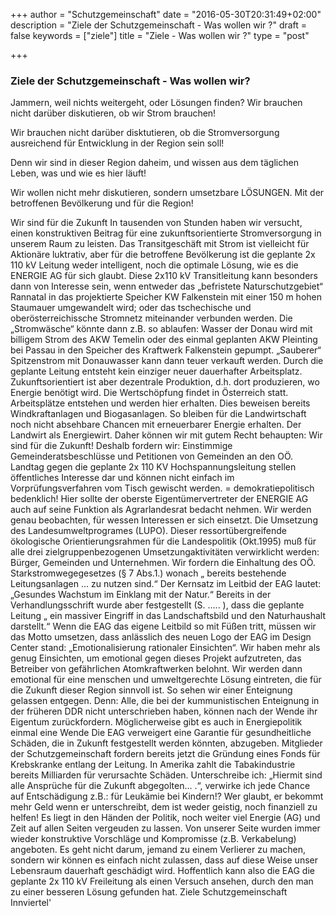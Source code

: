 +++
author = "Schutzgemeinschaft"
date = "2016-05-30T20:31:49+02:00"
description = "Ziele der Schutzgemeinschaft - Was wollen wir ?"
draft = false
keywords = ["ziele"]
title = "Ziele - Was wollen wir ?"
type = "post"

+++

### Ziele der Schutzgemeinschaft -  Was wollen wir? 

Jammern, weil nichts weitergeht, oder Lösungen finden? Wir brauchen nicht darüber diskutieren, ob wir Strom brauchen! 

Wir brauchen nicht darüber disktutieren, ob die Stromversorgung ausreichend für Entwicklung in der Region sein soll! 

Denn wir sind in dieser Region daheim, und wissen aus dem täglichen Leben, was und wie es hier läuft! 

Wir wollen nicht mehr diskutieren, sondern umsetzbare LÖSUNGEN. Mit der betroffenen Bevölkerung und für die Region! 

Wir sind für die Zukunft In tausenden von Stunden haben wir versucht, einen konstruktiven Beitrag für eine zukunftsorientierte 
Stromversorgung in unserem Raum zu leisten. Das Transitgeschäft mit Strom ist vielleicht für Aktionäre luktrativ, aber 
für die betroffene Bevölkerung ist die geplante 2x 110 kV Leitung weder intelligent, noch die optimale Lösung, wie es 
die ENERGIE AG für sich glaubt. Diese 2x110 kV Transitleitung kann besonders dann von Interesse sein, wenn entweder das 
„befristete Naturschutzgebiet“ Rannatal in das projektierte Speicher KW Falkenstein mit einer 150 m hohen Staumauer 
umgewandelt wird; oder das tschechische und oberösterreichissche Stromnetz miteinander verbunden werden. Die „Stromwäsche“ 
könnte dann z.B. so ablaufen: Wasser der Donau wird mit billigem Strom des AKW Temelin oder des einmal geplanten AKW Pleinting 
bei Passau in den Speicher des Kraftwerk Falkenstein gepumpt. „Sauberer“ Spitzenstrom mit Donauwasser kann dann teuer 
verkauft werden. Durch die geplante Leitung entsteht kein einziger neuer dauerhafter Arbeitsplatz. Zukunftsorientiert ist aber 
dezentrale Produktion, d.h. dort produzieren, wo Energie benötigt wird. Die Wertschöpfung findet in Österreich statt. 
Arbeitsplätze entstehen und werden hier erhalten. Dies beweisen bereits Windkraftanlagen und Biogasanlagen. So bleiben für 
die Landwirtschaft noch nicht absehbare Chancen mit erneuerbarer Energie erhalten. Der Landwirt als Energiewirt. Daher können 
wir mit gutem Recht behaupten: Wir sind für die Zukunft! Deshalb fordern wir: Einstimmige Gemeinderatsbeschlüsse und Petitionen 
von Gemeinden an den OÖ. Landtag gegen die geplante 2x 110 KV Hochspannungsleitung stellen öffentliches Interesse dar und können 
nicht einfach im Vorprüfungsverfahren vom Tisch gewischt werden. = demokratiepolitisch bedenklich! Hier sollte der oberste 
Eigentümervertreter der ENERGIE AG auch auf seine Funktion als Agrarlandesrat bedacht nehmen. Wir werden genau beobachten, 
für wessen Interessen er sich einsetzt. Die Umsetzung des Landesumweltprogrames (LUPO). Dieser ressortübergreifende ökologische 
Orientierungsrahmen für die Landespolitik (Okt.1995) muß für alle drei zielgruppenbezogenen Umsetzungaktivitäten verwirklicht 
werden: Bürger, Gemeinden und Unternehmen. Wir fordern die Einhaltung des OÖ. Starkstromwegegesetzes (§ 7 Abs.1.) wonach „ 
bereits bestehende Leitungsanlagen ... zu nutzen sind.“ Der Kernsatz im Leitbid der EAG lautet: „Gesundes Wachstum im Einklang 
mit der Natur.“ Bereits in der Verhandlungsschrift wurde aber festgestellt (S. ..... ), dass die geplante Leitung „ ein massiver 
Eingriff in das Landschaftsbild und den Naturhaushalt darstellt.“ Wenn die EAG das eigene Leitbild so mit Füßen tritt, müssen 
wir das Motto umsetzen, dass anlässlich des neuen Logo der EAG im Design Center stand: „Emotionalisierung rationaler Einsichten“. 
Wir haben mehr als genug Einsichten, um emotional gegen dieses Projekt aufzutreten, das Betreiber von gefährlichen Atomkraftwerken belohnt. 
Wir werden dann emotional für eine menschen und umweltgerechte Lösung eintreten, die für die Zukunft dieser Region sinnvoll ist. 
So sehen wir einer Enteignung gelassen entgegen. Denn: Alle, die bei der kummunistischen Enteignung in der früheren DDR nicht 
unterschrieben haben, können nach der Wende ihr Eigentum zurückfordern. Möglicherweise gibt es auch in Energiepolitik einmal eine 
Wende Die EAG verweigert eine Garantie für gesundheitliche Schäden, die in Zukunft festgestellt werden könnten, abzugeben. 
Mitglieder der Schutzgemeinschaft fordern bereits jetzt die Gründung eines Fonds für Krebskranke entlang der Leitung. 
In Amerika zahlt die Tabakindustrie bereits Milliarden für verursachte Schäden. Unterschreibe ich: „Hiermit sind alle 
Ansprüche für die Zukunft abgegolten... .“, verwirke ich jede Chance auf Entschädigung z.B.: für Leukämie bei Kindern!? 
Wer glaubt, er bekommt mehr Geld wenn er unterschreibt, dem ist weder geistig, noch finanziell zu helfen! Es liegt in den 
Händen der Politik, noch weiter viel Energie (AG) und Zeit auf allen Seiten vergeuden zu lassen. Von unserer Seite wurden 
immer wieder konstruktive Vorschläge und Kompromisse (z.B. Verkabelung) angeboten. Es geht nicht darum, jemand zu einem 
Verlierer zu machen, sondern wir können es einfach nicht zulassen, dass auf diese Weise unser Lebensraum dauerhaft geschädigt wird. 
Hoffentlich kann also die EAG die geplante 2x 110 kV Freileitung als einen Versuch ansehen, durch den man zu einer besseren 
Lösung gefunden hat. Ziele Schutzgemeinschaft Innviertel'

